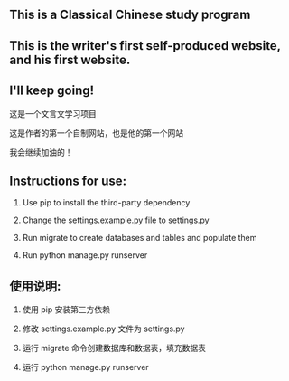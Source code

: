 ## This is a Classical Chinese study program
## This is the writer's first self-produced website, and his first website. 
## I'll keep going!

这是一个文言文学习项目

这是作者的第一个自制网站，也是他的第一个网站

我会继续加油的！


## Instructions for use:

1. Use pip to install the third-party dependency

2. Change the settings.example.py file to settings.py

3. Run migrate to create databases and tables and populate them

4. Run python manage.py runserver



## 使用说明:

1. 使用 pip 安装第三方依赖

2. 修改 settings.example.py 文件为 settings.py

3. 运行 migrate 命令创建数据库和数据表，填充数据表

4. 运行 python manage.py runserver
